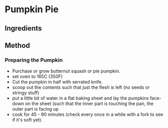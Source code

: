# Pumpkin Pie

## Ingredients

## Method

### Preparing the Pumpkin

- Purchase or grow butternut squash or pie pumpkin.
- set oven to 165C (350F)
- Cut the pumpkin in half with serrated knife.
- scoop out the contents such that just the flesh is left (no seeds or stringy stuff)
- put a little bit of water in a flat baking sheet and lay the pumpkins face-down on the sheet (such that the inner part is touching the pan, the outer part is facing up
- cook for 45 - 90 minutes (check every once in a while with a fork to see if it's soft yet).


